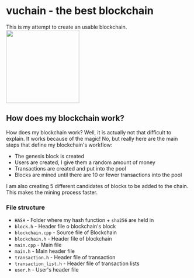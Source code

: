 # vuchain - the best blockchain

This is my attempt to create an usable blockchain.  
<img src="https://media.giphy.com/media/ehtr0A3IhmXPq/giphy.gif" width=200px/>

## How does my blockchain work?
How does my blockchain work? Well, it is actually not that difficult to explain. It works because of the magic! No, but really here are the main steps that define my blockchain's workflow:

* The genesis block is created
* Users are created, I give them a random amount of money
* Transactions are created and put into the pool
* Blocks are mined until there are 10 or fewer transactions into the pool

I am also creating 5 different candidates of blocks to be added to the chain. This makes the mining process faster. 

### File structure
* `HASH` - Folder where my hash function + `sha256` are held in
* `block.h` - Header file o blockchain's block
* `blockchain.cpp` - Source file of Blockchain
* `blockchain.h` - Header file of blockchain
* `main.cpp` - Main file
* `main.h` - Main header file
* `transaction.h` - Header file of transaction
* `transaction_list.h` - Header file of transaction lists
* `user.h` - User's header file

